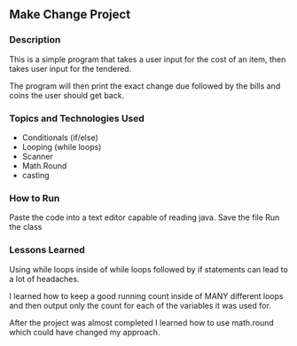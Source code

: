 ## Make Change Project

### Description
This is a simple program that takes a user input for the cost of an item,
then takes user input for the tendered.

The program will then print the exact change due followed by the bills and coins
the user should get back.


### Topics and Technologies Used

* Conditionals (if/else)
* Looping (while loops)
* Scanner
* Math.Round
* casting

### How to Run

Paste the code into a text editor capable of reading java.
Save the file
Run the class

### Lessons Learned
Using while loops inside of while loops followed by if statements can lead to
a lot of headaches.

I learned how to keep a good running count inside of MANY different loops and then output only the count for each of the variables it was used for.

After the project was almost completed I learned how to use math.round which could have
changed my approach.
